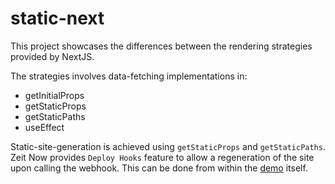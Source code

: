 # static-next

This project showcases the differences between the rendering strategies provided by NextJS.

The strategies involves data-fetching implementations in:

-   getInitialProps
-   getStaticProps
-   getStaticPaths
-   useEffect

Static-site-generation is achieved using `getStaticProps` and `getStaticPaths`. Zeit Now provides `Deploy Hooks` feature to allow a regeneration of the site upon calling the webhook. This can be done from within the [demo](https://static-next.willemliu.now.sh) itself.
